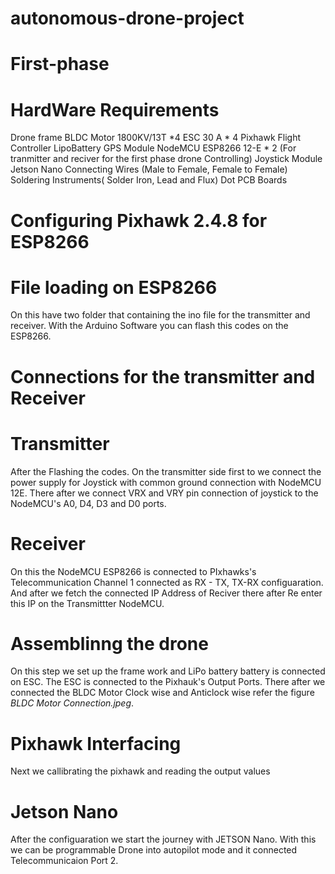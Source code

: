 # autonomous-drone-project

# First-phase

# HardWare Requirements 
Drone frame
BLDC Motor 1800KV/13T *4
ESC 30 A * 4
Pixhawk Flight Controller
LipoBattery
GPS Module
NodeMCU ESP8266 12-E *  2 (For tranmitter and reciver for the first phase drone Controlling)
Joystick Module
Jetson Nano
Connecting Wires (Male to Female, Female to Female)
Soldering Instruments( Solder Iron, Lead and Flux)
Dot PCB Boards

# Configuring Pixhawk 2.4.8 for ESP8266
# File loading on ESP8266
On this have two folder that containing the ino file for the transmitter and receiver. With the Arduino Software you can flash this codes on the ESP8266.

# Connections for the transmitter and Receiver
# Transmitter
After the Flashing the codes. On the transmitter side first to we connect the power supply for Joystick with common ground connection with NodeMCU 12E. There after we connect VRX and VRY pin connection of joystick to the NodeMCU's A0, D4, D3 and D0 ports.

# Receiver
On this the NodeMCU ESP8266 is connected to PIxhawks's Telecommunication Channel 1 connected as RX - TX, TX-RX configuaration. And after we fetch the connected IP Address of Reciver there after Re enter this IP on the Transmittter NodeMCU.

# Assemblinng the drone 
On this step we set up the frame work and LiPo battery battery is connected on ESC. The ESC is connected to the Pixhauk's Output Ports. There after we connected the BLDC Motor Clock wise and Anticlock wise refer the figure  *BLDC Motor Connection.jpeg*. 
# Pixhawk Interfacing 
Next we callibrating the pixhawk and reading the output values 
# Jetson Nano
After the configuaration we start the journey with JETSON Nano. With this we can be programmable Drone into autopilot mode and it connected Telecommunicaion Port 2.
